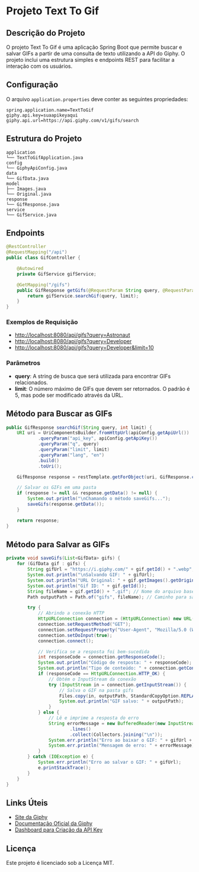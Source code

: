 # Projeto Text To Gif

## Descrição do Projeto
O projeto Text To Gif é uma aplicação Spring Boot que permite buscar e salvar GIFs a partir de uma consulta de texto utilizando a API do Giphy. O projeto inclui uma estrutura simples e endpoints REST para facilitar a interação com os usuários.

## Configuração
O arquivo `application.properties` deve conter as seguintes propriedades:

```properties
spring.application.name=TextToGif
giphy.api.key=suaapikeyaqui
giphy.api.url=https://api.giphy.com/v1/gifs/search
```

## Estrutura do Projeto
```
application
└── TextToGifApplication.java
config
└── GiphyApiConfig.java
data
└── GifData.java
model
├── Images.java
└── Original.java
response
└── GifResponse.java
service
└── GifService.java
```

## Endpoints
```java
@RestController
@RequestMapping("/api")
public class GifController {

    @Autowired
    private GifService gifService;

    @GetMapping("/gifs")
    public GifResponse getGifs(@RequestParam String query, @RequestParam(defaultValue = "5") int limit) {
        return gifService.searchGif(query, limit);
    }
}
```

### Exemplos de Requisição
- [http://localhost:8080/api/gifs?query=Astronaut](http://localhost:8080/api/gifs?query=Astronaut)
- [http://localhost:8080/api/gifs?query=Developer](http://localhost:8080/api/gifs?query=Developer)
- [http://localhost:8080/api/gifs?query=Developer&limit=10](http://localhost:8080/api/gifs?query=Developer&limit=10)

### Parâmetros
- **query**: A string de busca que será utilizada para encontrar GIFs relacionados.
- **limit**: O número máximo de GIFs que devem ser retornados. O padrão é 5, mas pode ser modificado através da URL.

## Método para Buscar as GIFs
```java
public GifResponse searchGif(String query, int limit) {
    URI uri = UriComponentsBuilder.fromHttpUrl(apiConfig.getApiUrl())
            .queryParam("api_key", apiConfig.getApiKey())
            .queryParam("q", query)
            .queryParam("limit", limit)
            .queryParam("lang", "en")
            .build()
            .toUri();

    GifResponse response = restTemplate.getForObject(uri, GifResponse.class);

    // Salvar os GIFs em uma pasta
    if (response != null && response.getData() != null) {
        System.out.println("\nChamando o método saveGifs...");
        saveGifs(response.getData());
    }

    return response;
}
```

## Método para Salvar as GIFs
```java
private void saveGifs(List<GifData> gifs) {
    for (GifData gif : gifs) {
        String gifUrl = "https://i.giphy.com/" + gif.getId() + ".webp";
        System.out.println("\nSalvando GIF: " + gifUrl);
        System.out.println("URL Original: " + gif.getImages().getOriginal().getUrl());
        System.out.println("Gif ID: " + gif.getId());
        String fileName = gif.getId() + ".gif"; // Nome do arquivo baseado no ID do GIF
        Path outputPath = Path.of("gifs", fileName); // Caminho para salvar o arquivo na pasta gifs

        try {
            // Abrindo a conexão HTTP
            HttpURLConnection connection = (HttpURLConnection) new URL(gifUrl).openConnection();
            connection.setRequestMethod("GET");
            connection.setRequestProperty("User-Agent", "Mozilla/5.0 (Windows NT 10.0; Win64; x64) AppleWebKit/537.36 (KHTML, like Gecko) Chrome/87.0.4280.88 Safari/537.36");
            connection.setDoInput(true);
            connection.connect();

            // Verifica se a resposta foi bem-sucedida
            int responseCode = connection.getResponseCode();
            System.out.println("Código de resposta: " + responseCode);
            System.out.println("Tipo de conteúdo: " + connection.getContentType());
            if (responseCode == HttpURLConnection.HTTP_OK) {
                // Obtém o InputStream da conexão
                try (InputStream in = connection.getInputStream()) {
                    // Salva o GIF na pasta gifs
                    Files.copy(in, outputPath, StandardCopyOption.REPLACE_EXISTING);
                    System.out.println("GIF salvo: " + outputPath);
                }
            } else {
                // Lê e imprime a resposta do erro
                String errorMessage = new BufferedReader(new InputStreamReader(connection.getErrorStream()))
                        .lines()
                        .collect(Collectors.joining("\n"));
                System.err.println("Erro ao baixar o GIF: " + gifUrl + ". Código de resposta: " + responseCode);
                System.err.println("Mensagem de erro: " + errorMessage);
            }
        } catch (IOException e) {
            System.err.println("Erro ao salvar o GIF: " + gifUrl);
            e.printStackTrace();
        }
    }
}
```

## Links Úteis
- [Site da Giphy](https://developers.giphy.com/)
- [Documentação Oficial da Giphy](https://developers.giphy.com/docs/)
- [Dashboard para Criação da API Key](https://developers.giphy.com/dashboard/)

## Licença
Este projeto é licenciado sob a Licença MIT.
